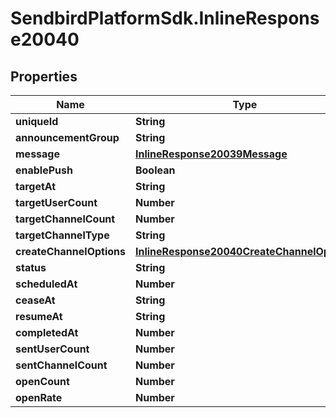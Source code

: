 # SendbirdPlatformSdk.InlineResponse20040

## Properties

Name | Type | Description | Notes
------------ | ------------- | ------------- | -------------
**uniqueId** | **String** |  | [optional] 
**announcementGroup** | **String** |  | [optional] 
**message** | [**InlineResponse20039Message**](InlineResponse20039Message.md) |  | [optional] 
**enablePush** | **Boolean** |  | [optional] 
**targetAt** | **String** |  | [optional] 
**targetUserCount** | **Number** |  | [optional] 
**targetChannelCount** | **Number** |  | [optional] 
**targetChannelType** | **String** |  | [optional] 
**createChannelOptions** | [**InlineResponse20040CreateChannelOptions**](InlineResponse20040CreateChannelOptions.md) |  | [optional] 
**status** | **String** |  | [optional] 
**scheduledAt** | **Number** |  | [optional] 
**ceaseAt** | **String** |  | [optional] 
**resumeAt** | **String** |  | [optional] 
**completedAt** | **Number** |  | [optional] 
**sentUserCount** | **Number** |  | [optional] 
**sentChannelCount** | **Number** |  | [optional] 
**openCount** | **Number** |  | [optional] 
**openRate** | **Number** |  | [optional] 


